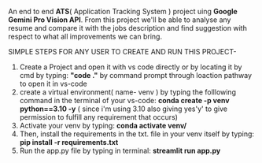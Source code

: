 An end to end **ATS**( Application Tracking System ) project uing **Google Gemini Pro Vision API**. From this project we'll be able to analyse any resume and compare it with the jobs description and find suggestion with respect to what all improvements we can bring.

 SIMPLE STEPS FOR ANY USER TO CREATE AND RUN THIS PROJECT-
 
 1. Create a Project and open it with vs code directly or by locating it by cmd by typing: **"code ."** by command prompt through loaction pathway to open it in vs-code
 2. create a virtual environment( name- venv ) by typing the folllowing command in the terminal of your vs-code: **conda create -p venv python==3.10 -y** ( since i'm using 3.10 also giving yes'y' to give permission     to fulfill any requirement that occurs)
 3. Activate your venv by typing: **conda activate venv/**
 4. Then, install the requirements in the txt. file in your venv itself by typing: **pip install -r requirements.txt**
 5. Run the app.py file by typing in terminal: **streamlit run app.py**
